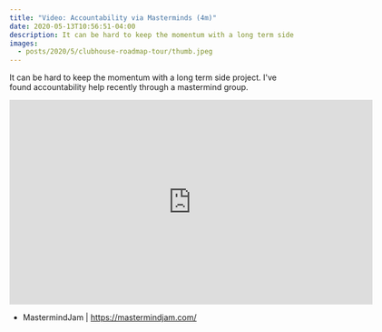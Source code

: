 ```yaml
---
title: "Video: Accountability via Masterminds (4m)"
date: 2020-05-13T10:56:51-04:00
description: It can be hard to keep the momentum with a long term side project. I've found accountability help recently through a mastermind group.
images:
  - posts/2020/5/clubhouse-roadmap-tour/thumb.jpeg
---
```


It can be hard to keep the momentum with a long term side project. I've found accountability help recently through a mastermind group.

<iframe src="https://player.vimeo.com/video/418060520" width="640" height="360" frameborder="0" allow="autoplay; fullscreen" allowfullscreen></iframe>

- MastermindJam | https://mastermindjam.com/
